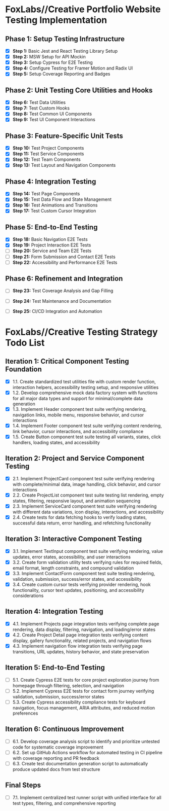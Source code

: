 # FoxLabs//Creative Portfolio Website Testing Implementation

## Phase 1: Setup Testing Infrastructure
- [x] **Step 1:** Basic Jest and React Testing Library Setup
- [x] **Step 2:** MSW Setup for API Mockin
- [x] **Step 3:** Setup Cypress for E2E Testing
- [x] **Step 4:** Configure Testing for Framer Motion and Radix UI
- [x] **Step 5:** Setup Coverage Reporting and Badges
## Phase 2: Unit Testing Core Utilities and Hooks
- [x] **Step 6:** Test Data Utilities
- [x] **Step 7:** Test Custom Hooks
- [x] **Step 8:** Test Common UI Components
- [x] **Step 9:** Test UI Component Interactions
## Phase 3: Feature-Specific Unit Tests
- [x] **Step 10:** Test Project Components
- [x] **Step 11:** Test Service Components
- [x] **Step 12:** Test Team Components
- [x] **Step 13:** Test Layout and Navigation Components
## Phase 4: Integration Testing
- [x] **Step 14:** Test Page Components
- [x] **Step 15:** Test Data Flow and State Management
- [x] **Step 16:** Test Animations and Transitions
- [x] **Step 17:** Test Custom Cursor Integration
## Phase 5: End-to-End Testing
- [x] **Step 18:** Basic Navigation E2E Tests
- [x] **Step 19:** Project Interaction E2E Tests
- [ ] **Step 20:** Service and Team E2E Tests
- [ ] **Step 21:** Form Submission and Contact E2E Tests
- [ ] **Step 22:** Accessibility and Performance E2E Tests
## Phase 6: Refinement and Integration
- [ ] **Step 23:** Test Coverage Analysis and Gap Filling
- [ ] **Step 24:** Test Maintenance and Documentation
- [ ] **Step 25:** CI/CD Integration and Automation


# FoxLabs//Creative Testing Strategy Todo List

## Iteration 1: Critical Component Testing Foundation

- [x] 1.1. Create standardized test utilities file with custom render function, interaction helpers, accessibility testing setup, and responsive utilities
- [x] 1.2. Develop comprehensive mock data factory system with functions for all major data types and support for minimal/complete data generation
- [x] 1.3. Implement Header component test suite verifying rendering, navigation links, mobile menu, responsive behavior, and cursor interactions
- [x] 1.4. Implement Footer component test suite verifying content rendering, link behavior, cursor interactions, and accessibility compliance
- [x] 1.5. Create Button component test suite testing all variants, states, click handlers, loading states, and accessibility

## Iteration 2: Project and Service Component Testing

- [x] 2.1. Implement ProjectCard component test suite verifying rendering with complete/minimal data, image handling, click behavior, and cursor interactions
- [x] 2.2. Create ProjectList component test suite testing list rendering, empty states, filtering, responsive layout, and animation sequencing
- [x] 2.3. Implement ServiceCard component test suite verifying rendering with different data variations, icon display, interactions, and accessibility
- [x] 2.4. Create tests for data fetching hooks to verify loading states, successful data return, error handling, and refetching functionality

## Iteration 3: Interactive Component Testing

- [x] 3.1. Implement TextInput component test suite verifying rendering, value updates, error states, accessibility, and user interactions
- [x] 3.2. Create form validation utility tests verifying rules for required fields, email format, length constraints, and compound validation
- [x] 3.3. Implement ContactForm component test suite testing rendering, validation, submission, success/error states, and accessibility
- [x] 3.4. Create custom cursor tests verifying provider rendering, hook functionality, cursor text updates, positioning, and accessibility considerations

## Iteration 4: Integration Testing

- [x] 4.1. Implement Projects page integration tests verifying complete page rendering, data display, filtering, navigation, and loading/error states
- [x] 4.2. Create Project Detail page integration tests verifying content display, gallery functionality, related projects, and navigation flows
- [x] 4.3. Implement navigation flow integration tests verifying page transitions, URL updates, history behavior, and state preservation

## Iteration 5: End-to-End Testing

- [ ] 5.1. Create Cypress E2E tests for core project exploration journey from homepage through filtering, selection, and navigation
- [ ] 5.2. Implement Cypress E2E tests for contact form journey verifying validation, submission, success/error states
- [ ] 5.3. Create Cypress accessibility compliance tests for keyboard navigation, focus management, ARIA attributes, and reduced motion preferences

## Iteration 6: Continuous Improvement

- [ ] 6.1. Develop coverage analysis script to identify and prioritize untested code for systematic coverage improvement
- [ ] 6.2. Set up GitHub Actions workflow for automated testing in CI pipeline with coverage reporting and PR feedback
- [ ] 6.3. Create test documentation generation script to automatically produce updated docs from test structure

## Final Steps

- [ ] 7.1. Implement centralized test runner script with unified interface for all test types, filtering, and comprehensive reporting
